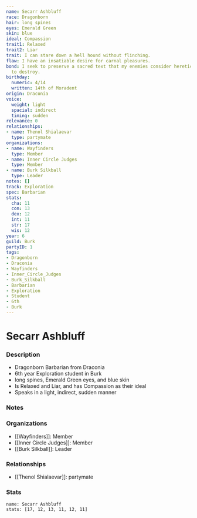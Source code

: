 ```yaml
---
name: Secarr Ashbluff
race: Dragonborn
hair: long spines
eyes: Emerald Green
skin: blue
ideal: Compassion
trait1: Relaxed
trait2: Liar
trait: I can stare down a hell hound without flinching.
flaw: I have an insatiable desire for carnal pleasures.
bond: I seek to preserve a sacred text that my enemies consider heretical and seek
  to destroy.
birthday:
  numeric: 4/14
  written: 14th of Moradent
origin: Draconia
voice:
  weight: light
  spacial: indirect
  timing: sudden
relevance: 0
relationships:
- name: Thenol Shialaevar
  type: partymate
organizations:
- name: Wayfinders
  type: Member
- name: Inner Circle Judges
  type: Member
- name: Burk Silkball
  type: Leader
notes: []
track: Exploration
spec: Barbarian
stats:
  cha: 11
  con: 13
  dex: 12
  int: 11
  str: 17
  wis: 12
year: 6
guild: Burk
partyID: 1
tags:
- Dragonborn
- Draconia
- Wayfinders
- Inner_Circle_Judges
- Burk_Silkball
- Barbarian
- Exploration
- Student
- 6th
- Burk
---
```

# Secarr Ashbluff
### Description
- Dragonborn Barbarian from Draconia
- 6th year Exploration student in Burk
- long spines, Emerald Green eyes, and blue skin
- Is Relaxed and Liar, and has Compassion as their ideal
- Speaks in a light, indirect, sudden manner

### Notes

### Organizations
- [[Wayfinders]]: Member
- [[Inner Circle Judges]]: Member
- [[Burk Silkball]]: Leader

### Relationships
- [[Thenol Shialaevar]]: partymate

### Stats
```statblock
name: Secarr Ashbluff
stats: [17, 12, 13, 11, 12, 11]
```